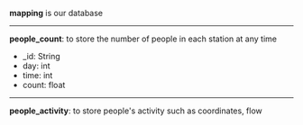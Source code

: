 **mapping** is our database
***
**people_count**: to store the number of people in each station at any time
* _id: String
* day: int
* time: int
* count: float
***
**people_activity**: to store people's activity such as coordinates, flow
